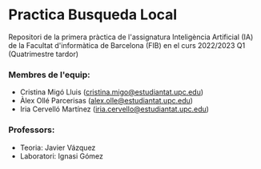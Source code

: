 # Practica Busqueda Local

Repositori de la primera pràctica de l'assignatura Inteligència Artificial (IA) de la Facultat d'informàtica de
Barcelona (FIB) en el curs 2022/2023 Q1 (Quatrimestre tardor)

### Membres de l'equip:

- Cristina Migó Lluis ([cristina.migo@estudiantat.upc.edu](mailto:cristina.migo@estudiantat.upc.edu))
- Àlex Ollé Parcerisas ([alex.olle@estudiantat.upc.edu](mailto:alex.olle@estudiantat.upc.edu))
- Iria Cervelló Martínez ([iria.cervello@estudiantat.upc.edu](mailto:iria.cervello@estudiantat.upc.edu))

### Professors:

- Teoria: Javier Vázquez
- Laboratori: Ignasi Gómez
